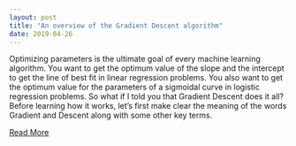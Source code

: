 ```yaml
---
layout: post
title: "An overview of the Gradient Descent algorithm"
date: 2019-04-26
---
```


Optimizing parameters is the ultimate goal of every machine learning algorithm. You want to get the optimum value of the slope and the intercept to get the line of best fit in linear regression problems. You also want to get the optimum value for the parameters of a sigmoidal curve in logistic regression problems. So what if I told you that Gradient Descent does it all?
Before learning how it works, let’s first make clear the meaning of the words Gradient and Descent along with some other key terms. 

[Read More](https://medium.com/free-code-camp/an-overview-of-the-gradient-descent-algorithm-8645c9e4de1e)
